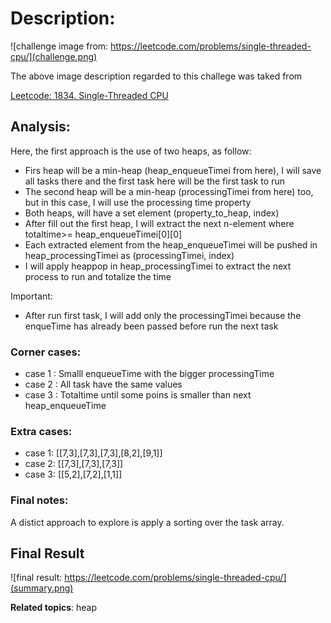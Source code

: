 # Description:

![challenge image from: https://leetcode.com/problems/single-threaded-cpu/](challenge.png)

The above image description regarded to this challege was taked from

[Leetcode: 1834. Single-Threaded CPU](https://leetcode.com/problems/single-threaded-cpu/)

## Analysis:

Here, the first approach is the use of two heaps, as follow:

- Firs heap will be a min-heap (heap_enqueueTimei from here), I will save all tasks there and the first task here will be the first task to run
- The second heap will be a min-heap (processingTimei from here) too, but in this case, I will use the processing time property
- Both heaps, will have a set element (property_to_heap, index)
- After fill out the first heap, I will extract the next n-element where totaltime>= heap_enqueueTimei[0][0]
- Each extracted element from the heap_enqueueTimei will be pushed in heap_processingTimei as (processingTimei, index)
- I will apply heappop in heap_processingTimei to extract the next process to run and totalize the time

Important:

- After run first task, I will add only the processingTimei because the enqueTime has already been passed before run the next task

### Corner cases:

- case 1 : Smalll enqueueTime with the bigger processingTime
- case 2 : All task have the same values
- case 3 : Totaltime until some poins is smaller than next heap_enqueueTime

### Extra cases:

- case 1: [[7,3],[7,3],[7,3],[8,2],[9,1]]
- case 2: [[7,3],[7,3],[7,3]]
- case 3: [[5,2],[7,2],[1,1]]

### Final notes:

A distict approach to explore is apply a sorting over the task array.

## Final Result

![final result: https://leetcode.com/problems/single-threaded-cpu/](summary.png)

**Related topics**: heap
